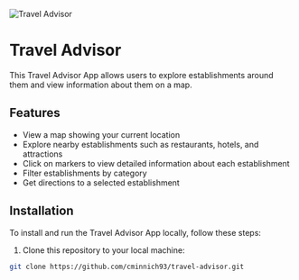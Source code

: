 

![Travel Advisor](https://i.ibb.co/qph2cZn/image.pngg)

# Travel Advisor

This Travel Advisor App allows users to explore establishments around them and view information about them on a map.

## Features

- View a map showing your current location
- Explore nearby establishments such as restaurants, hotels, and attractions
- Click on markers to view detailed information about each establishment
- Filter establishments by category
- Get directions to a selected establishment

## Installation

To install and run the Travel Advisor App locally, follow these steps:

1. Clone this repository to your local machine:

```bash
git clone https://github.com/cminnich93/travel-advisor.git

